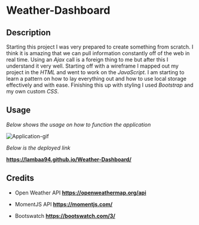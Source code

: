# Weather-Dashboard

## Description

Starting this project I was very prepared to create something from scratch. I think it is amazing that we can pull information constantly off of the web in real time. Using an *Ajax* call is a foreign thing to me but after this I understand it very well. Starting off with a wireframe I mapped out my project in the *HTML* and went to work on the *JavaScript*. I am starting to learn a pattern on how to lay everything out and how to use local storage effectively and with ease. Finishing this up with styling I used *Bootstrap* and my own custom *CSS*.

## Usage

*Below shows the usage on how to function the application*

![Application-gif](Assets/images/WeatherDashboard.gif)

*Below is the deployed link*

**https://lambaa94.github.io/Weather-Dashboard/**

## Credits

* Open Weather API
**https://openweathermap.org/api**

* MomentJS API
**https://momentjs.com/**

* Bootswatch
**https://bootswatch.com/3/**